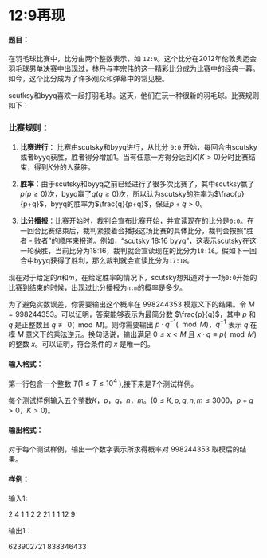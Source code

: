# 12:9再现

#### 题目：

在羽毛球比赛中，比分由两个整数表示，如 `12:9`。这个比分在2012年伦敦奥运会羽毛球男单决赛中出现过，林丹与李宗伟的这一精彩比分成为比赛中的经典一幕。如今，这个比分成为了许多观众和弹幕中的常见梗。

scutksy和byyq喜欢一起打羽毛球。这天，他们在玩一种很新的羽毛球。比赛规则如下：

### 比赛规则：

1. **比赛进行**：
   比赛由scutsky和byyq进行，从比分 `0:0` 开始，每回合由scutsky或者byyq获胜，胜者得分增加1。当有任意一方得分达到$K(K>0)$分时比赛结束，得到$K$分的人获胜。
2. **胜率**：由于scutsky和byyq之前已经进行了很多次比赛了，其中scutksy赢了$p(p \geqslant 0)$次，byyq赢了$q(q \geqslant 0)$次，所以认为scutsky的胜率为$\frac{p}{p+q}$，byyq的胜率为$\frac{q}{p+q}$，保证$p+q>0$。

3. **比分播报**：比赛开始时，裁判会宣布比赛开始，并宣读现在的比分是`0:0`。在一回合比赛结束后，裁判紧接着会播报这场比赛的具体比分，裁判会按照“胜者 - 败者”的顺序来报道。例如，“scutsky 18:16 byyq”，这表示scutsky在这一轮获胜，当前比分为18:16，裁判就会宣读现在的比分为`18:16`。假如下一回合中byyq获得了胜利，那么裁判就会宣读比分为`17:18`。

现在对于给定的$n$和$m$，在给定胜率的情况下，scutsky想知道对于一场`0:0`开始的比赛到结束的时候，出现过比分播报为`n:m`的概率是多少。

为了避免实数误差，你需要输出这个概率在 $998244353$ 模意义下的结果。令 $M = 998244353$。可以证明，答案能够表示为最简分数 $\frac{p}{q}$，其中 $p$ 和 $q$ 是正整数且 $q \not \equiv 0 (\mod M)$。则你需要输出 $p · q^{-1}(\mod M)$，$q^{−1}$ 表示 $q$ 在模 $M$ 意义下的乘法逆元。换句话说，输出满足 $0 \le x < M$ 且 $x · q  \equiv  p (\mod M)$ 的整数 $x$。可以证明，符合条件的 $x$ 是唯一的。

#### 输入格式：

第一行包含一个整数 $T$($1 \leqslant T \leqslant 10^4$ ),接下来是$T$个测试样例。

每个测试样例输入五个整数$K$，$p$，$q$，$n$，$m$。($0\leqslant K,p,q,n,m\leqslant 3000$，$p+q>0$，$K>0$)。

#### 输出格式：

对于每个测试样例，输出一个数字表示所求得概率对 $998244353$ 取模后的结果。

#### 样例：

输入1:

2
4 1 1 2 2
21 1 1 12 9

输出1：

623902721
838346433

